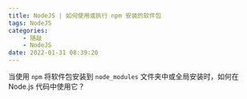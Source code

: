 ```yaml
---
title: NodeJS | 如何使用或执行 npm 安装的软件包
tags: NodeJS
categories:
    - 随敲
    - NodeJS
date: 2022-01-31 08:39:20
---
```


当使用 `npm` 将软件包安装到 `node_modules` 文件夹中或全局安装时，如何在 Node.js 代码中使用它？
